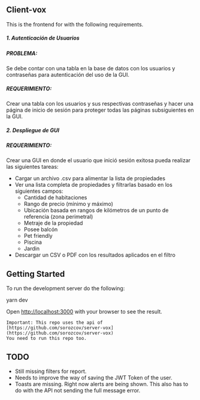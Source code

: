 
## Client-vox
This is the frontend for with the following requirements.
##### 1. Autenticación de Usuarios

##### PROBLEMA:

Se debe contar con una tabla en la base de datos con los usuarios y contraseñas para autenticación del uso de la GUI.

##### REQUERIMIENTO:

Crear una tabla con los usuarios y sus respectivas contraseñas y hacer una página de inicio de sesión para proteger todas las páginas subsiguientes en la GUI.

##### 2. Despliegue de GUI

##### REQUERIMIENTO:

Crear una GUI en donde el usuario que inició sesión exitosa pueda realizar las siguientes tareas:

-   Cargar un archivo .csv para alimentar la lista de propiedades
-   Ver una lista completa de propiedades y filtrarlas basado en los siguientes campos:
    -   Cantidad de habitaciones
    -   Rango de precio (mínimo y máximo)
    -   Ubicación basada en rangos de kilómetros de un punto de referencia (zona perimetral)
    -   Metraje de la propiedad
    -   Posee balcón
    -   Pet friendly
    -   Piscina
    -   Jardin
-   Descargar un CSV o PDF con los resultados aplicados en el filtro
  

## Getting Started

To run the development server do the following:

yarn dev


Open [http://localhost:3000](http://localhost:3000) with your browser to see the result.

```
Important: This repo uses the api of [https://github.com/sorozcov/server-vox](https://github.com/sorozcov/server-vox) 
You need to run this repo too.
```

  

## TODO

 - Still missing filters for report.
 - Needs to improve the way of saving the JWT Token of the user.
 - Toasts are missing. Right now alerts are being shown. This also has to do with the API not sending the full message error.

